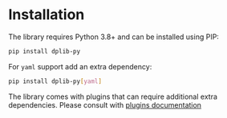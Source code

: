 # Installation

The library requires Python 3.8+ and can be installed using PIP:

```bash
pip install dplib-py
```

For `yaml` support add an extra dependency:

```bash
pip install dplib-py[yaml]
```

The library comes with plugins that can require additional extra dependencies. Please consult with [plugins documentation](../plugins/ckan)
